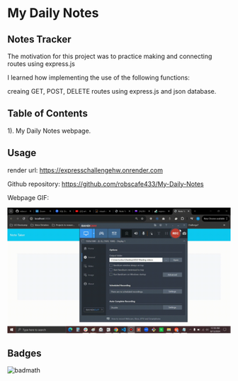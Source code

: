 

# My Daily Notes

## Notes Tracker


The motivation for this project was to practice making and connecting routes using express.js

I learned how implementing the use of the following functions:

 creaing GET, POST, DELETE routes using express.js and json database.

## Table of Contents

1). My Daily Notes webpage.

## Usage

render  url: https://expresschallengehw.onrender.com

Github repository: https://github.com/robscafe433/My-Daily-Notes


Webpage GIF:

   ![Gif of web page.](daily-notes-app.gif)


## Badges

![badmath](https://img.shields.io/github/languages/top/lernantino/badmath)

